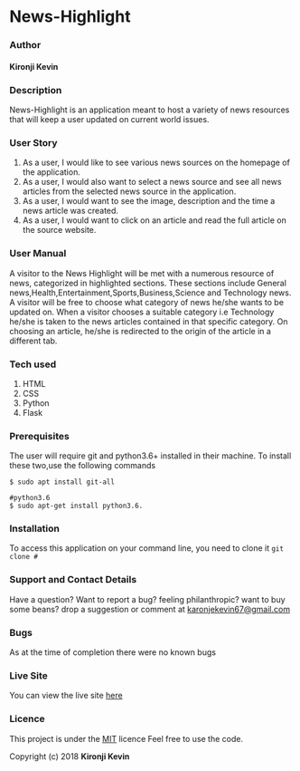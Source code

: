 # News-Highlight

### Author
#### Kironji Kevin

### Description
News-Highlight is an application meant to host a variety of news resources that will keep a user updated on current world issues.

### User Story

1. As a user, I would like to see various news sources on the homepage of the application.
2. As a user, I would also want to select a news source and see all news articles from the selected news source in the application.
3. As a user, I would want to see the image, description and the time a news article was created.
4. As a user, I would want to click on an article and read the full article on the source website.

### User Manual
A visitor to the News Highlight will be met with a numerous resource of news, categorized in highlighted sections.
These sections include General news,Health,Entertainment,Sports,Business,Science and Technology news.
A visitor will be free to choose what category of news he/she wants to be updated on.
When a visitor chooses a suitable category i.e Technology he/she is taken to the news articles contained in that specific category.
On choosing an article, he/she is redirected to the origin of the article in a different tab.
### Tech used
1. HTML
2. CSS
3. Python
4. Flask

### Prerequisites
The user will require git and python3.6+ installed in their machine.
To install these two,use the following commands
```#git
$ sudo apt install git-all

#python3.6
$ sudo apt-get install python3.6.
```
### Installation
To access this application on your command line, you need to clone it
```git clone #```
### Support and Contact Details

Have a question? Want to report a bug? feeling philanthropic? want to buy some beans? drop a suggestion or comment at karonjekevin67@gmail.com

### Bugs
As at the time of completion there were no known bugs
### Live Site
You can view the live site [here](#)
### Licence
This project is under the [MIT](#) licence
Feel free to use the code.

Copyright (c) 2018 **Kironji Kevin**
